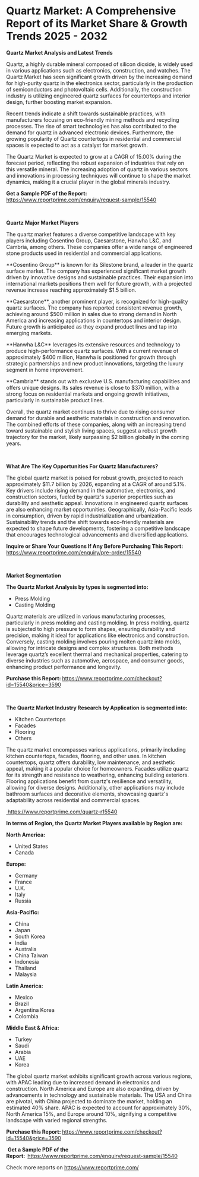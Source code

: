 <p><h1>Quartz Market: A Comprehensive Report of its Market Share & Growth Trends 2025 - 2032</h1></p><p><strong>Quartz Market Analysis and Latest Trends</strong></p>
<p><p>Quartz, a highly durable mineral composed of silicon dioxide, is widely used in various applications such as electronics, construction, and watches. The Quartz Market has seen significant growth driven by the increasing demand for high-purity quartz in the electronics sector, particularly in the production of semiconductors and photovoltaic cells. Additionally, the construction industry is utilizing engineered quartz surfaces for countertops and interior design, further boosting market expansion.</p><p>Recent trends indicate a shift towards sustainable practices, with manufacturers focusing on eco-friendly mining methods and recycling processes. The rise of smart technologies has also contributed to the demand for quartz in advanced electronic devices. Furthermore, the growing popularity of Quartz countertops in residential and commercial spaces is expected to act as a catalyst for market growth.</p><p>The Quartz Market is expected to grow at a CAGR of 15.00% during the forecast period, reflecting the robust expansion of industries that rely on this versatile mineral. The increasing adoption of quartz in various sectors and innovations in processing techniques will continue to shape the market dynamics, making it a crucial player in the global minerals industry.</p></p>
<p><strong>Get a Sample PDF of the Report:&nbsp;</strong> <a href="https://www.reportprime.com/enquiry/request-sample/15540?utm_campaign=3031&utm_medium=2&utm_source=Github&utm_content=ia&utm_term=20032025&utm_id=quartz">https://www.reportprime.com/enquiry/request-sample/15540</a></p>
<p>&nbsp;</p>
<p><strong>Quartz Major Market Players</strong></p>
<p><p>The quartz market features a diverse competitive landscape with key players including Cosentino Group, Caesarstone, Hanwha L&C, and Cambria, among others. These companies offer a wide range of engineered stone products used in residential and commercial applications.</p><p>**Cosentino Group** is known for its Silestone brand, a leader in the quartz surface market. The company has experienced significant market growth driven by innovative designs and sustainable practices. Their expansion into international markets positions them well for future growth, with a projected revenue increase reaching approximately $1.5 billion.</p><p>**Caesarstone**, another prominent player, is recognized for high-quality quartz surfaces. The company has reported consistent revenue growth, achieving around $500 million in sales due to strong demand in North America and increasing applications in countertops and interior design. Future growth is anticipated as they expand product lines and tap into emerging markets.</p><p>**Hanwha L&C** leverages its extensive resources and technology to produce high-performance quartz surfaces. With a current revenue of approximately $400 million, Hanwha is positioned for growth through strategic partnerships and new product innovations, targeting the luxury segment in home improvement.</p><p>**Cambria** stands out with exclusive U.S. manufacturing capabilities and offers unique designs. Its sales revenue is close to $370 million, with a strong focus on residential markets and ongoing growth initiatives, particularly in sustainable product lines.</p><p>Overall, the quartz market continues to thrive due to rising consumer demand for durable and aesthetic materials in construction and renovation. The combined efforts of these companies, along with an increasing trend toward sustainable and stylish living spaces, suggest a robust growth trajectory for the market, likely surpassing $2 billion globally in the coming years.</p></p>
<p>&nbsp;</p>
<p><strong>What Are The Key Opportunities For Quartz Manufacturers?</strong></p>
<p><p>The global quartz market is poised for robust growth, projected to reach approximately $11.7 billion by 2026, expanding at a CAGR of around 5.1%. Key drivers include rising demand in the automotive, electronics, and construction sectors, fueled by quartz's superior properties such as durability and aesthetic appeal. Innovations in engineered quartz surfaces are also enhancing market opportunities. Geographically, Asia-Pacific leads in consumption, driven by rapid industrialization and urbanization. Sustainability trends and the shift towards eco-friendly materials are expected to shape future developments, fostering a competitive landscape that encourages technological advancements and diversified applications.</p></p>
<p><strong>Inquire or Share Your Questions If Any Before Purchasing This Report:</strong> <a href="https://www.reportprime.com/enquiry/pre-order/15540?utm_campaign=3031&utm_medium=2&utm_source=Github&utm_content=ia&utm_term=20032025&utm_id=quartz">https://www.reportprime.com/enquiry/pre-order/15540</a></p>
<p>&nbsp;</p>
<p><strong>Market Segmentation</strong></p>
<p><strong>The Quartz Market Analysis by types is segmented into:</strong></p>
<p><ul><li>Press Molding</li><li>Casting Molding</li></ul></p>
<p><p>Quartz materials are utilized in various manufacturing processes, particularly in press molding and casting molding. In press molding, quartz is subjected to high pressure to form shapes, ensuring durability and precision, making it ideal for applications like electronics and construction. Conversely, casting molding involves pouring molten quartz into molds, allowing for intricate designs and complex structures. Both methods leverage quartz’s excellent thermal and mechanical properties, catering to diverse industries such as automotive, aerospace, and consumer goods, enhancing product performance and longevity.</p></p>
<p><strong>Purchase this Report:&nbsp;</strong><a href="https://www.reportprime.com/checkout?id=15540&price=3590&utm_campaign=3031&utm_medium=2&utm_source=Github&utm_content=ia&utm_term=20032025&utm_id=quartz">https://www.reportprime.com/checkout?id=15540&price=3590</a></p>
<p>&nbsp;</p>
<p><strong>The Quartz Market Industry Research by Application is segmented into:</strong></p>
<p><ul><li>Kitchen Countertops</li><li>Facades</li><li>Flooring</li><li>Others</li></ul></p>
<p><p>The quartz market encompasses various applications, primarily including kitchen countertops, facades, flooring, and other uses. In kitchen countertops, quartz offers durability, low maintenance, and aesthetic appeal, making it a popular choice for homeowners. Facades utilize quartz for its strength and resistance to weathering, enhancing building exteriors. Flooring applications benefit from quartz's resilience and versatility, allowing for diverse designs. Additionally, other applications may include bathroom surfaces and decorative elements, showcasing quartz's adaptability across residential and commercial spaces.</p></p>
<p><a href="https://www.reportprime.com/quartz-r15540?utm_campaign=3031&utm_medium=2&utm_source=Github&utm_content=ia&utm_term=20032025&utm_id=quartz">&nbsp;https://www.reportprime.com/quartz-r15540</a></p>
<p><strong>In terms of Region, the Quartz Market Players available by Region are:</strong></p>
<p>
    <p> <strong> North America: </strong>
        <ul>
            <li>United States</li>
            <li>Canada</li>
        </ul>
        </p> 
    <p> <strong> Europe: </strong>
        <ul>
            <li>Germany</li>
            <li>France</li>
            <li>U.K.</li>
            <li>Italy</li>
            <li>Russia</li>
        </ul>
        </p> 
    <p> <strong> Asia-Pacific: </strong>
        <ul>
            <li>China</li>
            <li>Japan</li>
            <li>South Korea</li>
            <li>India</li>
            <li>Australia</li>
            <li>China Taiwan</li>
            <li>Indonesia</li>
            <li>Thailand</li>
            <li>Malaysia</li>
        </ul>
        </p> 
    <p> <strong> Latin America: </strong>
        <ul>
            <li>Mexico</li>
            <li>Brazil</li>
            <li>Argentina Korea</li>
            <li>Colombia</li>
        </ul>
        </p> 
    <p> <strong> Middle East & Africa: </strong>
        <ul>
            <li>Turkey</li>
            <li>Saudi</li>
            <li>Arabia</li>
            <li>UAE</li>
            <li>Korea</li>
        </ul>
    </p>
    </p>
<p><p>The global quartz market exhibits significant growth across various regions, with APAC leading due to increased demand in electronics and construction. North America and Europe are also expanding, driven by advancements in technology and sustainable materials. The USA and China are pivotal, with China projected to dominate the market, holding an estimated 40% share. APAC is expected to account for approximately 30%, North America 15%, and Europe around 10%, signifying a competitive landscape with varied regional strengths.</p></p>
<p><strong>Purchase this Report: </strong><a href="https://www.reportprime.com/checkout?id=15540&price=3590&utm_campaign=3031&utm_medium=2&utm_source=Github&utm_content=ia&utm_term=20032025&utm_id=quartz">https://www.reportprime.com/checkout?id=15540&price=3590</a></p>
<p>&nbsp;<strong>Get a Sample PDF of the Report:&nbsp;&nbsp;</strong><a href="https://www.reportprime.com/enquiry/request-sample/15540?utm_campaign=3031&utm_medium=2&utm_source=Github&utm_content=ia&utm_term=20032025&utm_id=quartz">https://www.reportprime.com/enquiry/request-sample/15540</a></p>
<p><strong></strong></p>
<p>Check more reports on <a href="https://www.reportprime.com/?utm_campaign=3031&utm_medium=2&utm_source=Github&utm_content=ia&utm_term=20032025&utm_id=quartz">https://www.reportprime.com/</a></p>
